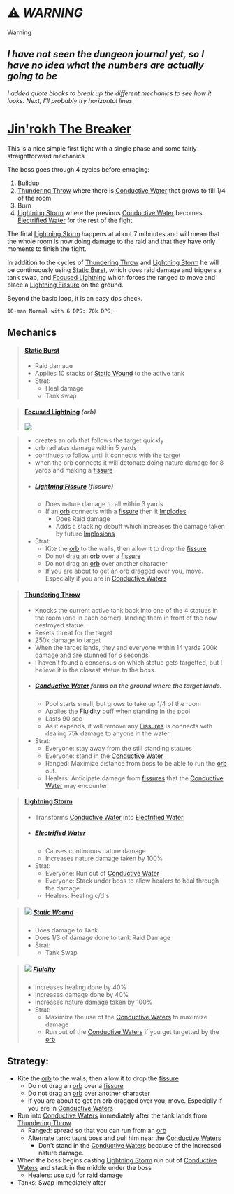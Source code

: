 # ⚠️ ***WARNING*** 
> [!WARNING]
> ## ***I have not seen the dungeon journal yet, so I have no idea what the numbers are actually going to be*** 
 *I added quote blocks to break up the different mechanics to see how it looks. Next, I'll probably try horizontal lines*
# [Jin'rokh The Breaker](<https://www.icy-veins.com/wow/jin-rokh-the-breaker-strategy-guide-normal-heroic>)
This is a nice simple first fight with a single phase and some fairly straightforward mechanics

The boss goes through 4 cycles before enraging:
1. Buildup
1. [Thundering Throw](#thundering-throw) where there is [Conductive Water](#conductive-water-forms-on-the-ground-where-the-target-lands) that grows to fill 1/4 of the room
1. Burn
1. [Lightning Storm](#lightning-storm) where the previous [Conductive Water](#conductive-water-forms-on-the-ground-where-the-target-lands) becomes [Electrified Water](#electrified-water) for the rest of the fight

The final [Lightning Storm](#lightning-storm) happens at about 7 mibnutes and will mean that the whole room is now doing damage to the raid and that they have only moments to finish the fight.

In addition to the cycles of [Thundering Throw](#thundering-throw) and [Lightning Storm](#lightning-storm) he will be continuously using [Static Burst](#static-burst), which does raid damage and triggers a tank swap, and [Focused Lightning](#focused-lightning) which forces the ranged to move and place a [Lightning Fissure](#lightning-fissure) on the ground.

Beyond the basic loop, it is an easy dps check.

`10-man Normal with 6 DPS: 70k DPS;`

## Mechanics

>#### [Static Burst](<https://www.wowhead.com/spell=137162>)
>- Raid damage
>- Applies 10 stacks of [Static Wound](#static-wound) to the active tank
>- Strat:
>    - Heal damage
 >   - Tank swap

>#### [Focused Lightning](<https://www.wowhead.com/spell=137422>) *(orb)*
><img src="https://wow.zamimg.com/uploads/screenshots/small/354790.jpg">

>- creates an orb that follows the target quickly
>- orb radiates damage within 5 yards
>- continues to follow until it connects with the target
>- when the orb connects it will detonate doing nature damage for 8 yards and making a [fissure](#lightning-fissure)
>- ##### [Lightning Fissure](<https://www.wowhead.com/spell=139467>) *(fissure)*
>    - Does nature damage to all within 3 yards
>    - If an [orb](#focused-lightning-orb) connects with a [fissure](#lightning-fissure-fissure) then it [Implodes](<https://www.wowhead.com/spell=137507>)
>        - Does Raid damage
>        - Adds a stacking debuff which increases the damage taken by future [Implosions](<https://www.wowhead.com/spell=137507>)
>- Strat:
>    - Kite the [orb](#focused-lightning-orb) to the walls, then allow it to drop the [fissure](#lightning-fissure)
>    - Do not drag an [orb](#focused-lightning-orb) over a [fissure](#lightning-fissure)
>    - Do not drag an [orb](#focused-lightning-orb) over another character
>    - If you are about to get an orb dragged over you, move. Especially if you are in [Conductive Waters](#conductive-water-forms-on-the-ground-where-the-target-lands)

>#### [Thundering Throw](<https://www.wowhead.com/spell=137167>)
>- Knocks the current active tank back into one of the 4 statues in the room (one in each corner), landing them in front of the now destroyed statue.
>- Resets threat for the target
>- 250k damage to target
>- When the target lands, they and everyone within 14 yards 200k damage and are stunned for 6 seconds.
>- I haven't found a consensus on which statue gets targetted, but I believe it is the closest statue to the boss.
>- ##### [Conductive Water](<>) forms on the ground where the target lands.
>    - Pool starts small, but grows to take up 1/4 of the room
>    - Applies the [Fluidity](#fluidity) buff when standing in the pool
 >   - Lasts 90 sec
 >   - As it expands, it will remove any [Fissures](#lightning-fissure) is connects with dealing 75k damage to anyone in the water.
>- Strat:
>   - Everyone: stay away from the still standing statues
>    - Everyone: stand in the [Conductive Water](#conductive-water-forms-on-the-ground-where-the-target-lands)
>    - Ranged: Maximize distance from boss to be able to run the [orb](#focused-lightning-orb) out.
 >   - Healers: Anticipate damage from [fissures](#lightning-fissure) that the [Conductive Water](#conductive-water-forms-on-the-ground-where-the-target-lands) may encounter.

>#### [Lightning Storm](<https://www.wowhead.com/spell=137261>)
>- Transforms [Conductive Water](#conductive-water-forms-on-the-ground-where-the-target-lands) into [Electrified Water](#electrified-water)
>- ##### [Electrified Water](<https://www.wowhead.com/spell=138006>)
>    - Causes continuous nature damage
>    - Increases nature damage taken by 100%
>- Strat:
>    - Everyone: Run out of [Conductive Water](#conductive-water-forms-on-the-ground-where-the-target-lands)
>    - Everyone: Stack under boss to allow healers to heal through the damage
>    - Healers: Healing c/d's

>##### <img src = "https://wow.zamimg.com/images/wow/icons/large/spell_nature_purge.jpg"> [Static Wound](<https://www.wowhead.com/spell=138349>)
>- Does damage to Tank
>- Does 1/3 of damage done to tank Raid Damage
>- Strat:
>    - Tank Swap

>##### <img src="https://wow.zamimg.com/images/wow/icons/large/inv_misc_volatilewater.jpg"> [Fluidity](<https://www.wowhead.com/spell=138002>)
>- Increases healing done by 40%
>- Increases damage done by 40%
>- Increases nature damage taken by 100%
>- Strat:
>    - Maximize the use of the [Conductive Waters](#conductive-water-forms-on-the-ground-where-the-target-lands) to maximize damage
>    - Run out of the [Conductive Waters](#conductive-water-forms-on-the-ground-where-the-target-lands) if you get targetted by the [orb](#focused-lightning-orb)

## Strategy:
- Kite the [orb](#focused-lightning-orb) to the walls, then allow it to drop the [fissure](#lightning-fissure)
    - Do not drag an [orb](#focused-lightning-orb) over a [fissure](#lightning-fissure)
    - Do not drag an [orb](#focused-lightning-orb) over another character
    - If you are about to get an orb dragged over you, move. Especially if you are in [Conductive Waters](#conductive-water-forms-on-the-ground-where-the-target-lands)
- Run into [Conductive Waters](#conductive-water-forms-on-the-ground-where-the-target-lands) immediately after the tank lands from [Thundering Throw](#thundering-throw)
    - Ranged: spread so that you can run from an [orb](#focused-lightning-orb)
    - Alternate tank: taunt boss and pull him near the [Conductive Waters](#conductive-water-forms-on-the-ground-where-the-target-lands)
        - Don't stand in the [Conductive Waters](#conductive-water-forms-on-the-ground-where-the-target-lands) because of the increased nature damage.
- When the boss begins casting [Lightning Storm](#lightning-storm) run out of [Conductive Waters](#conductive-water-forms-on-the-ground-where-the-target-lands) and stack in the middle under the boss
    - Healers: use c/d for raid damage
- Tanks: Swap immediately after 